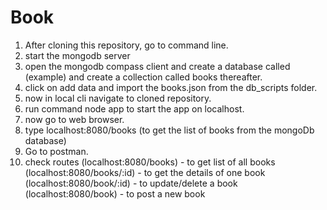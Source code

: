 # Book
1. After cloning this repository, go to command line.
2. start the mongodb server
3. open the mongodb compass client and create a database called (example) and create a collection called books thereafter.
4. click on add data and import the books.json from the db_scripts folder.
5. now in local cli navigate to cloned repository.
6. run command node app to start the app on localhost.
7. now go to web browser.
8. type localhost:8080/books (to get the list of books from the mongoDb database)
9. Go to postman.
10. check routes (localhost:8080/books)     - to get list of all books
                 (localhost:8080/books/:id) - to get the details of one book
                 (localhost:8080/book/:id)  - to update/delete a book
                 (localhost:8080/book)      - to post a new book
